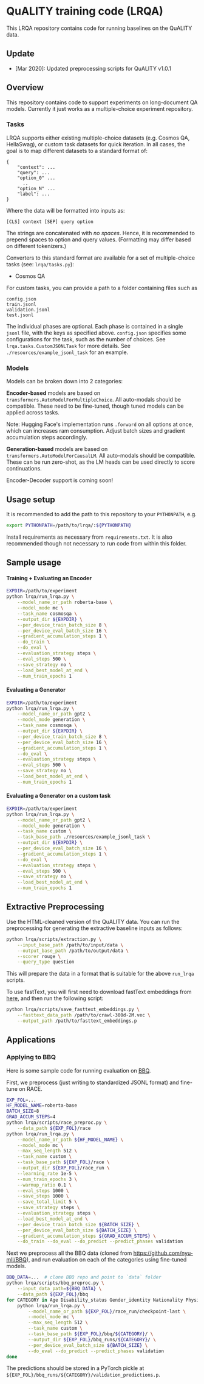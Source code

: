 # QuALITY training code (LRQA)

This LRQA repository contains code for running baselines on the QuALITY data. 

## Update

- [Mar 2020]: Updated preprocessing scripts for QuALITY v1.0.1 

## Overview

This repository contains code to support experiments on long-document QA models. Currently it just works as a multiple-choice experiment repository.

### Tasks

LRQA supports either existing multiple-choice datasets (e.g. Cosmos QA, HellaSwag), or custom task datasets for quick iteration. In all cases, the goal is to map different datasets to a standard format of:

```
{
    "context": ...
    "query": ...
    "option_0" ...
      ..
    "option_N" ...
    "label": ...
}
```

Where the data will be formatted into inputs as:

```
[CLS] context [SEP] query option 
```
The strings are concatenated with *no spaces*. Hence, it is recommended to prepend spaces to option and query values. (Formatting may differ based on different tokenizers.)

Converters to this standard format are available for a set of multiple-choice tasks (see: `lrqa/tasks.py`):

- Cosmos QA


For custom tasks, you can provide a path to a folder containing files such as
```
config.json
train.jsonl
validation.jsonl
test.jsonl
```

The individual phases are optional. Each phase is contained in a single `jsonl` file, with the keys as specified above. `config.json` specifies some configurations for the task, such as the number of choices. See `lrqa.tasks.CustomJSONLTask` for more details. See `./resources/example_jsonl_task` for an example. 

### Models

Models can be broken down into 2 categories:

**Encoder-based** models are based on `transformers.AutoModelForMultipleChoice`. All auto-modals should be compatible. These need to be fine-tuned, though tuned models can be applied across tasks.

Note: Hugging Face's implementation runs `.forward` on all options at once, which can increases ram consumption. Adjust batch sizes and gradient accumulation steps accordingly.

**Generation-based** models are based on `transformers.AutoModelForCausalLM`. All auto-modals should be compatible. These can be run zero-shot, as the LM heads can be used directly to score continuations. 

Encoder-Decoder support is coming soon!

## Usage setup

It is recommended to add the path to this repository to your `PYTHONPATH`, e.g.

```bash
export PYTHONPATH=/path/to/lrqa/:${PYTHONPATH} 
```

Install requirements as necessary from `requirements.txt`. It is also recommended though not necessary to run code from within this folder.

## Sample usage

#### Training + Evaluating an Encoder

```bash
EXPDIR=/path/to/experiment
python lrqa/run_lrqa.py \
    --model_name_or_path roberta-base \
    --model_mode mc \
    --task_name cosmosqa \
    --output_dir ${EXPDIR} \
    --per_device_train_batch_size 8 \
    --per_device_eval_batch_size 16 \
    --gradient_accumulation_steps 1 \
    --do_train \
    --do_eval \
    --evaluation_strategy steps \
    --eval_steps 500 \
    --save_strategy no \
    --load_best_model_at_end \
    --num_train_epochs 1
```

#### Evaluating a Generator

```bash
EXPDIR=/path/to/experiment
python lrqa/run_lrqa.py \
    --model_name_or_path gpt2 \
    --model_mode generation \
    --task_name cosmosqa \
    --output_dir ${EXPDIR} \
    --per_device_train_batch_size 8 \
    --per_device_eval_batch_size 16 \
    --gradient_accumulation_steps 1 \
    --do_eval \
    --evaluation_strategy steps \
    --eval_steps 500 \
    --save_strategy no \
    --load_best_model_at_end \
    --num_train_epochs 1
```

#### Evaluating a Generator on a custom task

```bash
EXPDIR=/path/to/experiment
python lrqa/run_lrqa.py \
    --model_name_or_path gpt2 \
    --model_mode generation \
    --task_name custom \
    --task_base_path ./resources/example_jsonl_task \
    --output_dir ${EXPDIR} \
    --per_device_eval_batch_size 16 \
    --gradient_accumulation_steps 1 \
    --do_eval \
    --evaluation_strategy steps \
    --eval_steps 500 \
    --save_strategy no \
    --load_best_model_at_end \
    --num_train_epochs 1
```


## Extractive Preprocessing

Use the HTML-cleaned version of the QuALITY data. You can run the preprocessing for generating the extractive baseline inputs as follows:

```bash
python lrqa/scripts/extraction.py \
    --input_base_path /path/to/input/data \
    --output_base_path /path/to/output/data \
    --scorer rouge \
    --query_type question
```

This will prepare the data in a format that is suitable for the above `run_lrqa` scripts.

To use fastText, you will first need to download fastText embeddings from [here](https://dl.fbaipublicfiles.com/fasttext/vectors-english/crawl-300d-2M.vec.zip), and then run the following script:

```bash
python lrqa/scripts/save_fasttext_embeddings.py \
    --fasttext_data_path /path/to/crawl-300d-2M.vec \
    --output_path /path/to/fasttext_embeddings.p
```

## Applications

### Applying to BBQ

Here is some sample code for running evaluation on [BBQ](https://arxiv.org/abs/2110.08193).

First, we preprocess (just writing to standardized JSONL format) and fine-tune on RACE.

```bash
EXP_FOL=...
HF_MODEL_NAME=roberta-base
BATCH_SIZE=8
GRAD_ACCUM_STEPS=4
python lrqa/scripts/race_preproc.py \
    --data_path ${EXP_FOL}/race
python lrqa/run_lrqa.py \
    --model_name_or_path ${HF_MODEL_NAME} \
    --model_mode mc \
    --max_seq_length 512 \
    --task_name custom \
    --task_base_path ${EXP_FOL}/race \
    --output_dir ${EXP_FOL}/race_run \
    --learning_rate 1e-5 \
    --num_train_epochs 3 \
    --warmup_ratio 0.1 \
    --eval_steps 1000 \
    --save_steps 1000 \
    --save_total_limit 5 \
    --save_strategy steps \
    --evaluation_strategy steps \
    --load_best_model_at_end \
    --per_device_train_batch_size ${BATCH_SIZE} \
    --per_device_eval_batch_size ${BATCH_SIZE} \
    --gradient_accumulation_steps ${GRAD_ACCUM_STEPS} \
    --do_train --do_eval --do_predict --predict_phases validation
```

Next we preprocess all the BBQ data (cloned from https://github.com/nyu-mll/BBQ), and run evaluation on each of the categories using fine-tuned models.
```bash
BBQ_DATA=...  # clone BBQ repo and point to `data` folder 
python lrqa/scripts/bbq_preproc.py \
    --input_data_path=${BBQ_DATA} \
    --data_path ${EXP_FOL}/bbq
for CATEGORY in Age Disability_status Gender_identity Nationality Physical_appearance Race_ethnicity Race_x_SES Race_x_gender Religion SES Sexual_orientation; do
    python lrqa/run_lrqa.py \
        --model_name_or_path ${EXP_FOL}/race_run/checkpoint-last \
        --model_mode mc \
        --max_seq_length 512 \
        --task_name custom \
        --task_base_path ${EXP_FOL}/bbq/${CATEGORY}/ \
        --output_dir ${EXP_FOL}/bbq_runs/${CATEGORY}/ \
        --per_device_eval_batch_size ${BATCH_SIZE} \
        --do_eval --do_predict --predict_phases validation
done
```

The predictions should be stored in a PyTorch pickle at `${EXP_FOL}/bbq_runs/${CATEGORY}/validation_predictions.p`.
